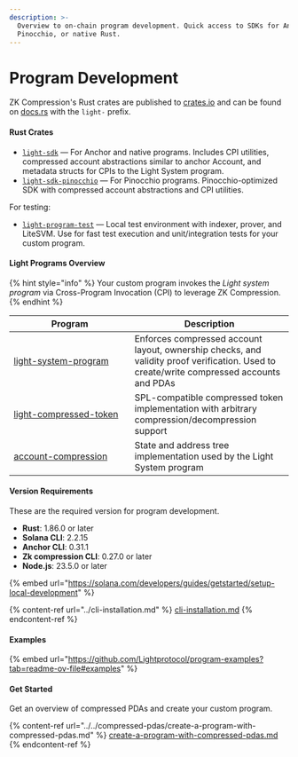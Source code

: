 ```yaml
---
description: >-
  Overview to on-chain program development. Quick access to SDKs for Anchor,
  Pinocchio, or native Rust.
---
```


# Program Development

ZK Compression's Rust crates are published to [crates.io](https://docs.rs/releases/search?query=zk+compression) and can be found on [docs.rs](https://crates.io/search?q=zk%20compression) with the `light-` prefix.

#### Rust Crates

* [`light-sdk`](https://github.com/Lightprotocol/light-protocol/tree/main/sdk-libs/sdk) — For Anchor and native programs. Includes CPI utilities, compressed account abstractions similar to anchor Account, and metadata structs for CPIs to the Light System program.
* [`light-sdk-pinocchio`](https://github.com/Lightprotocol/light-protocol/tree/main/sdk-libs/sdk-pinocchio) — For Pinocchio programs. Pinocchio-optimized SDK with compressed account abstractions and CPI utilities.

For testing:

* [`light-program-test`](https://github.com/Lightprotocol/light-protocol/tree/main/sdk-libs/program-test) — Local test environment with indexer, prover, and LiteSVM. Use for fast test execution and unit/integration tests for your custom program.

#### Light Programs Overview

{% hint style="info" %}
Your custom program invokes the _Light system program_ via Cross-Program Invocation (CPI) to leverage ZK Compression.
{% endhint %}

<table><thead><tr><th width="202">Program</th><th>Description</th></tr></thead><tbody><tr><td><a href="https://github.com/Lightprotocol/light-protocol/tree/main/programs/system">light-system-program</a></td><td>Enforces compressed account layout, ownership checks, and validity proof verification. Used to create/write compressed accounts and PDAs</td></tr><tr><td><a href="https://crates.io/crates/light-compressed-token">light-compressed-token</a></td><td>SPL-compatible compressed token implementation with arbitrary compression/decompression support</td></tr><tr><td><a href="https://github.com/Lightprotocol/light-protocol/tree/main/programs/account-compression">account-compression</a></td><td>State and address tree implementation used by the Light System program</td></tr></tbody></table>

#### Version Requirements

These are the required version for program development.

* **Rust**: 1.86.0 or later
* **Solana CLI**: 2.2.15
* **Anchor CLI**: 0.31.1
* **Zk compression CLI**: 0.27.0 or later
* **Node.js**: 23.5.0 or later

{% embed url="https://solana.com/developers/guides/getstarted/setup-local-development" %}

{% content-ref url="../cli-installation.md" %}
[cli-installation.md](../cli-installation.md)
{% endcontent-ref %}

#### Examples

{% embed url="https://github.com/Lightprotocol/program-examples?tab=readme-ov-file#examples" %}

#### Get Started

Get an overview of compressed PDAs and create your custom program.

{% content-ref url="../../compressed-pdas/create-a-program-with-compressed-pdas.md" %}
[create-a-program-with-compressed-pdas.md](../../compressed-pdas/create-a-program-with-compressed-pdas.md)
{% endcontent-ref %}
